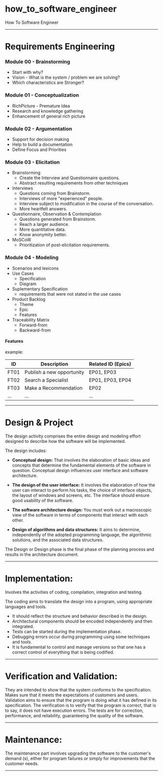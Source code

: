 # how_to_software_engineer
How To Software Engineer

***

# Requirements Engineering

### Module 00 - Brainstorming
* Start with why?
* Vision - What is the system / problem we are solving?
* Which characteristics are Stronger?

### Module 01 - Conceptualization
* RichPicture - Premature Idea
* Research and knowledge gathering
* Enhancement of general rich picture

### Module 02 - Argumentation
* Support for decision making
* Help to build a documentation
* Define Focus and Priorities

### Module 03 - Elicitation
* Brainstorming
  - Create the Interview and Questionnaire questions.
  - Abstract resulting requirements from other techniques
* Interviews
  - Questions coming from Brainstorm.
  - Interviews of more "experienced" people.
  - Interview subject to modification in the course of the conversation.
  - More heartfelt answers.
* Questionnaire, Observation & Contemplation
  - Questions generated from Brainstorm.
  - Reach a larger audience.
  - More quantitative data.
  - Know anonymity better.
* MoSCoW
  - Prioritization of post-elicitation requirements.

### Module 04 - Modeling
* Scenarios and lexicons
* Use Cases 
  - Specification
  - Diagram
* Suplementary Specification
  - requirements that were not stated in the use cases
* Product Backlog
  - Theme
  - Epic
  - Features
* Traceability Matrix
  - Forward-from
  - Backward-from 

#### Features
example: 

|ID|Description|Related ID (Epics)| 
|--|---|---|
|FT01| Publish a new opportunity| EP01, EP03|
|FT02| Search a Specialist| EP01, EP03, EP04|
|FT03| Make a Recommendation | EP02|
|...| ... | ... |

*** 

# Design & Project
The design activity comprises the entire design and modeling effort designed to describe how the software will be implemented. 

The design includes:

* **Conceptual design:** That involves the elaboration of basic ideas and concepts that determine the fundamental elements of the software in question. Conceptual design influences user interface and software architecture.

* **The design of the user interface:** It involves the elaboration of how the user can interact to perform his tasks, the choice of interface objects, the layout of windows and screens, etc. The interface should ensure good usability of the software.

* **The software architecture design:** You must work out a macroscopic view of the software in terms of components that interact with each other.

* **Design of algorithms and data structures:** It aims to determine, independently of the adopted programming language, the algorithmic solutions, and the associated data structures.

The Design or Design phase is the final phase of the planning process and results in the architecture document.

***

# Implementation:
Involves the activities of coding, compilation, integration and testing. 

The coding aims to translate the design into a program, using appropriate languages and tools. 

* It should reflect the structure and behavior described in the design.
* Architectural components should be encoded independently and then integrated.
* Tests can be started during the implementation phase.
* Debugging errors occur during programming using some techniques and tools.
* It is fundamental to control and manage versions so that one has a correct control of everything that is being codified.

***

# Verification and Validation: 

They are intended to show that the system conforms to the specification. 
Makes sure that it meets the expectations of customers and users. 
Validation aims to ensure that the program is doing what it has defined in its specification.
The verification is to verify that the program is correct, that is to say, it does not have execution errors. 
The tests are for correction, performance, and reliability, guaranteeing the quality of the software.

***

# Maintenance: 

The maintenance part involves upgrading the software to the customer's demand (s), 
either for program failures or simply for improvements that the customer needs.

***
